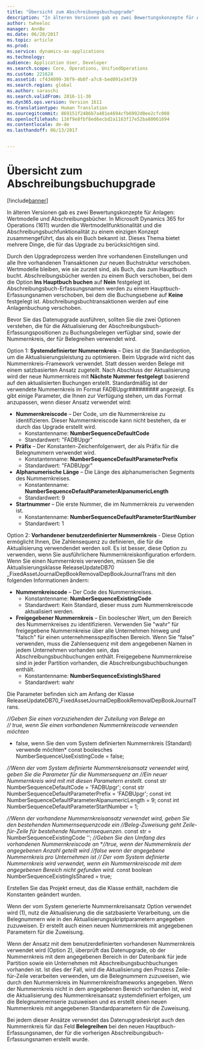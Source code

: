 ```yaml
---
title: "Übersicht zum Abschreibungsbuchupgrade"
description: "In älteren Versionen gab es zwei Bewertungskonzepte für Anlagen: Wertmodelle und Abschreibungsbücher. In Microsoft Dynamics 365 for Operations (1611) wurden die Wertmodellfunktionalität und die Abschreibungsbuchfunktionalität zu einem einzigen Konzept zusammengeführt, das als ein Buch bekannt ist. Dieses Thema bietet mehrere Dinge, die für das Upgrade zu berücksichtigen sind."
author: twheeloc
manager: AnnBe
ms.date: 06/20/2017
ms.topic: article
ms.prod: 
ms.service: dynamics-ax-applications
ms.technology: 
audience: Application User, Developer
ms.search.scope: Core, Operations, UnifiedOperations
ms.custom: 221624
ms.assetid: cf434099-36f9-4b0f-a7c8-bed091e34f39
ms.search.region: global
ms.author: saraschi
ms.search.validFrom: 2016-11-30
ms.dyn365.ops.version: Version 1611
ms.translationtype: Human Translation
ms.sourcegitcommit: 869151f2486b7a481e4694cfb6992d0ee2cfc008
ms.openlocfilehash: 116f9e8fbf8ed6ecbd2a1163f17e52ba80061694
ms.contentlocale: de-de
ms.lasthandoff: 06/13/2017


---
```


# <a name="depreciation-book-upgrade-overview"></a>Übersicht zum Abschreibungsbuchupgrade

[!include[banner](../includes/banner.md)]


In älteren Versionen gab es zwei Bewertungskonzepte für Anlagen: Wertmodelle und Abschreibungsbücher. In Microsoft Dynamics 365 for Operations (1611) wurden die Wertmodellfunktionalität und die Abschreibungsbuchfunktionalität zu einem einzigen Konzept zusammengeführt, das als ein Buch bekannt ist. Dieses Thema bietet mehrere Dinge, die für das Upgrade zu berücksichtigen sind. 

Durch den Upgradeprozess werden Ihre vorhandenen Einstellungen und alle Ihre vorhandenen Transaktionen zur neuen Buchstruktur verschoben. Wertmodelle bleiben, wie sie zurzeit sind, als Buch, das zum Hauptbuch bucht. Abschreibungsbücher werden zu einem Buch verschoben, bei dem die Option **Ins Hauptbuch buchen** auf **Nein** festgelegt ist. Abschreibungsbuch-Erfassungsnamen werden zu einem Hauptbuch-Erfassungsnamen verschoben, bei dem die Buchungsebene auf **Keine** festgelegt ist. Abschreibungsbuchtransaktionen werden auf eine Anlagenbuchung verschoben. 

Bevor Sie das Datenupgrade ausführen, sollten Sie die zwei Optionen verstehen, die für die Aktualisierung der Abschreibungsbuch-Erfassungspositionen zu Buchungsbelegen verfügbar sind, sowie der Nummernkreis, der für Belegreihen verwendet wird. 

Option 1:  **Systemdefinierter Nummernkreis** – Dies ist die Standardoption, um die Aktualisierungsleistung zu optimieren. Beim Upgrade wird nicht das Nummernkreis-Framework verwendet. Statt dessen werden Belege mit einem satzbasierten Ansatz zugeteilt. Nach Abschluss der Aktualisierung wird der neue Nummernkreis mit **Nächste Nummer festgelegt** basierend auf den aktualisierten Buchungen erstellt. Standardmäßig ist der verwendete Nummernkreis im Format FADBUpgr\#\#\#\#\#\#\#\#\# angezeigt. Es gibt einige Parameter, die Ihnen zur Verfügung stehen, um das Format anzupassen, wenn dieser Ansatz verwendet wird:

-   **Nummernkreiscode** – Der Code, um die Nummernkreise zu identifizieren. Dieser Nummernkreiscode kann nicht bestehen, da er durch das Upgrade erstellt wird.
    -   Konstantenname: **NumberSequenceDefaultCode**
    -   Standardwert: "FADBUpgr"
-   **Präfix** – Der Konstanten-Zeichenfolgenwert, der als Präfix für die Belegnummern verwendet wird.
    -   Konstantenname: **NumberSequenceDefaultParameterPrefix**
    -   Standardwert: "FADBUpgr"
-   **Alphanumerische Länge** – Die Länge des alphanumerischen Segments des Nummernkreises.
    -   Konstantenname: **NumberSequenceDefaultParameterAlpanumericLength**
    -   Standardwert: 9
-   **Startnummer** – Die erste Nummer, die im Nummernkreis zu verwenden ist.
    -   Konstantenname: **NumberSequenceDefaultParameterStartNumber**
    -   Standardwert: 1

Option 2: **Vorhandener benutzerdefinierter Nummernkreis** - Diese Option ermöglicht Ihnen, Die Zahlensequenz zu definieren, die für die Aktualisierung verwendendet werden soll. Es ist besser, diese Option zu verwenden, wenn Sie ausführlichere Nummernkreiskonfiguration erfordern. Wenn Sie einen Nummernkreis verwenden, müssen Sie die Aktualisierungsklasse ReleaseUpdateDB70 \_FixedAssetJournalDepBookRemovalDepBookJournalTrans mit den folgenden Informationen ändern:

-   **Nummernkreiscode** – Der Code des Nummernkreises.
    -   Konstantenname: **NumberSequenceExistingCode**
    -   Standardwert: Kein Standard, dieser muss zum Nummernkreiscode aktualisiert werden.
-   **Freigegebener Nummernkreis** – Ein boolescher Wert, um den Bereich des Nummernkreises zu identifizieren. Verwenden Sie "wahr" für freigegebene Nummernkreise über alle Unternehmen hinweg und "falsch" für einen unternehmensspezifischen Bereich. Wenn Sie "false" verwenden, muss die Zahlensequenz mit dem angegebenen Namen in jedem Unternehmen vorhanden sein, das Abschreibungsbuchbuchungen enthält. Freigegebene Nummernkreise  sind in jeder Partition vorhanden, die Abschreibungsbuchbuchungen enthält.
    -   Konstantenname: **NumberSequenceExistingIsShared**
    -   Standardwert: wahr

Die Parameter befinden sich am Anfang der Klasse  ReleaseUpdateDB70\_FixedAssetJournalDepBookRemovalDepBookJournalTrans. 

*//Geben Sie einen vorzuziehenden der Zuteilung von Belege an*  
*// true, wenn Sie einen vorhandenen Nummernkreiscode verwenden möchten* 
* false, wenn Sie den vom System definierten Nummernkreis (Standard) verwende möchten*  const  boolesches NumberSequenceUseExistingCode = false;  

*//Wenn der vom System definierte Nummernkreisansatz verwendet wird, geben Sie die Parameter für die Nummersequenz an*
*//Ein neuer Nummernkreis wird mit mit diesen Parametern erstellt.* const str NumberSequenceDefaultCode = 'FADBUpgr'; const str NumberSequenceDefaultParameterPrefix = 'FADBUpgr'; const int NumberSequenceDefaultParameterAlpanumericLength = 9; const int NumberSequenceDefaultParameterStartNumber = 1;   

*//Wenn der vorhandene Nummernkreisansatz verwendet wird, geben Sie den bestehenden Nummernsequenzcode ein* 
*//Beleg-Zuweisung geht Zeile-für-Zeile für bestehende Nummernsequenzen.* const str = NumberSequenceExistingCode ''; *//Geben Sie den Umfang des vorhandenen Nummernkreiscode an* 
**//true, wenn der Nummernkreis der angegebenen Anzahl geteilt wird* 
*//false wenn der angegebene Nummernkreis pro Unternehmen ist* 
 *// Der vom System definierte Nummernkreis wird verwendet, wenn ein Nummernkreiscode mit dem angegebenen Bereich nicht gefunden wird.* const boolean NumberSequenceExistingIsShared = true; 

Erstellen Sie das Projekt erneut, das die Klasse enthält, nachdem die Konstanten geändert wurden. 

Wenn der vom System generierte Nummernkreisansatz Option verwendet wird (1), nutz die Aktualisierung die die satzbasierte Verarbeitung, um die Belegnummern wie in den Aktualisierungsskriptparametern angegeben zuzuweisen. Er erstellt auch einen neuen Nummernkreis mit angegebenen Parametern für die Zuweisung. 

Wenn der Ansatz mit dem benutzerdefinierten vorhandenen Nummernkreis verwendet wird (Option 2), überprüft das Datenupgrade, ob der Nummernkreis mit dem angegebenen Bereich in der Datenbank für jede Partition sowie ein Unternehmen mit Abschreibungsbuchbuchungen vorhanden ist. Ist dies der Fall, wird die Aktualisierung den Prozess Zeile-für-Zeile verarbeiten verwenden, um die Belegnummern zuzuweisen, wie durch den Nummernkreis im Nummernkreisframeworks angegeben. Wenn der Nummernkreis nicht in dem angegebenen Bereich vorhanden ist, wird die Aktualisierung des Nummernkreisansatz systemdefiniert erfolgen, um die Belegnummernserie zuzuweisen und es erstellt einen neuen Nummernkreis mit angegebenen Standardparametern für die Zuweisung.

Bei jedem dieser Ansätze verwendet das Datenupgradeskript auch den Nummernkreis für das Feld **Belegreihen** bei den neuen Hauptbuch-Erfassungsnamen, der für die vorherigen Abschreibungsbuch-Erfassungsnamen erstellt wurde.




